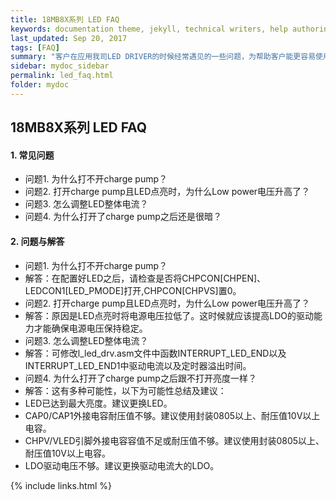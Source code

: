 ```yaml
---
title: 18MB8X系列 LED FAQ
keywords: documentation theme, jekyll, technical writers, help authoring tools, hat replacements
last_updated: Sep 20, 2017
tags: [FAQ]
summary: "客户在应用我司LED DRIVER的时候经常遇见的一些问题，为帮助客户能更容易使用我们的产品，将一些常见问题进行总结和解答"
sidebar: mydoc_sidebar
permalink: led_faq.html
folder: mydoc
---
```



## 18MB8X系列 LED FAQ

#### 1. 常见问题

- 问题1. 为什么打不开charge pump？
- 问题2. 打开charge pump且LED点亮时，为什么Low power电压升高了？
- 问题3. 怎么调整LED整体电流？
- 问题4. 为什么打开了charge pump之后还是很暗？

#### 2. 问题与解答

- 问题1. 为什么打不开charge pump？
- 解答：在配置好LED之后，请检查是否将CHPCON[CHPEN]、LEDCON1[LED_PMODE]打开,CHPCON[CHPVS]置0。
- 问题2. 打开charge pump且LED点亮时，为什么Low power电压升高了？
- 解答：原因是LED点亮时将电源电压拉低了。这时候就应该提高LDO的驱动能力才能确保电源电压保持稳定。
- 问题3. 怎么调整LED整体电流？
- 解答：可修改l_led_drv.asm文件中函数INTERRUPT_LED_END以及INTERRUPT_LED_END1中驱动电流以及定时器溢出时间。
- 问题4. 为什么打开了charge pump之后跟不打开亮度一样？
- 解答：这有多种可能性，以下为可能性总结及建议：
- LED已达到最大亮度。建议更换LED。
- CAP0/CAP1外接电容耐压值不够。建议使用封装0805以上、耐压值10V以上电容。
- CHPV/VLED引脚外接电容容值不足或耐压值不够。建议使用封装0805以上、耐压值10V以上电容。
- LDO驱动电压不够。建议更换驱动电流大的LDO。



{% include links.html %}